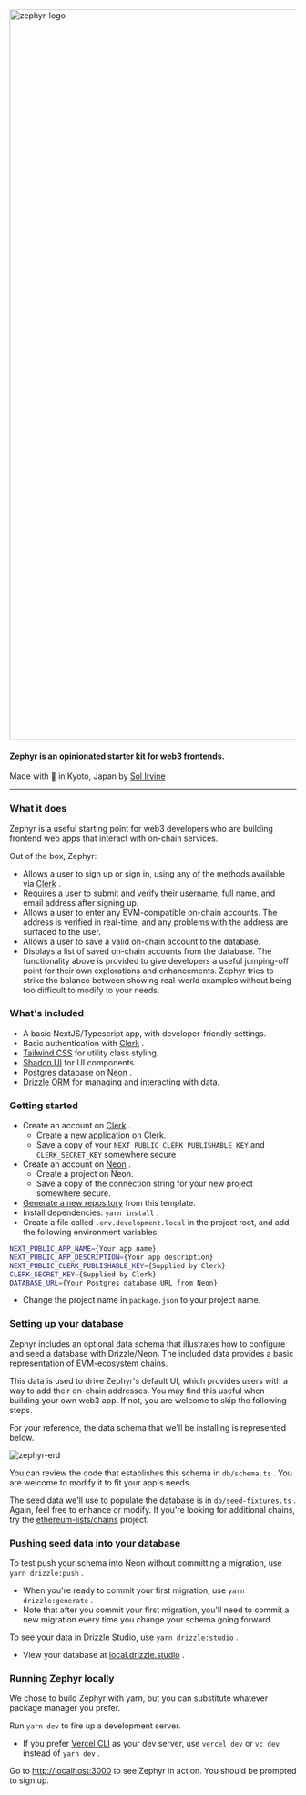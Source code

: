 <img width="1280" alt="zephyr-logo" src="https://github.com/zenzen-sol/zephyr/assets/57605723/10940acb-858e-471e-b266-1d7b2300a33a">

#### Zephyr is an opinionated starter kit for web3 frontends.

Made with 🖤 in Kyoto, Japan by [﻿Sol Irvine](https://www.zenzen.io/sol)

---

### What it does

Zephyr is a useful starting point for web3 developers who are building frontend web apps that interact with on-chain services.

Out of the box, Zephyr:

- Allows a user to sign up or sign in, using any of the methods available via [﻿Clerk](https://clerk.com/docs) .
- Requires a user to submit and verify their username, full name, and email address after signing up.
- Allows a user to enter any EVM-compatible on-chain accounts. The address is verified in real-time, and any problems with the address are surfaced to the user.
- Allows a user to save a valid on-chain account to the database.
- Displays a list of saved on-chain accounts from the database. The functionality above is provided to give developers a useful jumping-off point for their own explorations and enhancements. Zephyr tries to strike the balance between showing real-world examples without being too difficult to modify to your needs.

### What's included

- A basic NextJS/Typescript app, with developer-friendly settings.
- Basic authentication with [﻿Clerk](https://clerk.com/docs) .
- [﻿Tailwind CSS](https://tailwindcss.com/) for utility class styling.
- [﻿Shadcn UI](https://ui.shadcn.com/) for UI components.
- Postgres database on [﻿Neon](https://neon.tech/) .
- [﻿Drizzle ORM](https://orm.drizzle.team/) for managing and interacting with data.

### Getting started

- Create an account on [﻿Clerk](https://clerk.com/docs) .
  - Create a new application on Clerk.
  - Save a copy of your `NEXT_PUBLIC_CLERK_PUBLISHABLE_KEY` and `CLERK_SECRET_KEY` somewhere secure
- Create an account on [﻿Neon](https://neon.tech/) .
  - Create a project on Neon.
  - Save a copy of the connection string for your new project somewhere secure.
- [﻿Generate a new repository](https://docs.github.com/en/repositories/creating-and-managing-repositories/creating-a-repository-from-a-template) from this template.
- Install dependencies: `yarn install` .
- Create a file called `.env.development.local` in the project root, and add the following environment variables:

```bash
NEXT_PUBLIC_APP_NAME={Your app name}
NEXT_PUBLIC_APP_DESCRIPTION={Your app description}
NEXT_PUBLIC_CLERK_PUBLISHABLE_KEY={Supplied by Clerk}
CLERK_SECRET_KEY={Supplied by Clerk}
DATABASE_URL={Your Postgres database URL from Neon}
```

- Change the project name in `package.json` to your project name.

### Setting up your database

Zephyr includes an optional data schema that illustrates how to configure and seed a database with Drizzle/Neon. The included data provides a basic representation of EVM-ecosystem chains.

This data is used to drive Zephyr's default UI, which provides users with a way to add their on-chain addresses. You may find this useful when building your own web3 app. If not, you are welcome to skip the following steps.

For your reference, the data schema that we'll be installing is represented below.

![zephyr-erd](https://github.com/zenzen-sol/zephyr/assets/57605723/a7dd703b-4d87-4c60-ac5e-07be95cd75a8)

You can review the code that establishes this schema in `db/schema.ts` . You are welcome to modify it to fit your app's needs.

The seed data we'll use to populate the database is in `db/seed-fixtures.ts` . Again, feel free to enhance or modify. If you're looking for additional chains, try the [﻿ethereum-lists/chains](https://github.com/ethereum-lists/chains) project.

### Pushing seed data into your database

To test push your schema into Neon without committing a migration, use `yarn drizzle:push` .

- When you're ready to commit your first migration, use `yarn drizzle:generate` .
- Note that after you commit your first migration, you'll need to commit a new migration every time you change your schema going forward.

To see your data in Drizzle Studio, use `yarn drizzle:studio` .

- View your database at [﻿local.drizzle.studio](https://local.drizzle.studio/) .

### Running Zephyr locally

We chose to build Zephyr with yarn, but you can substitute whatever package manager you prefer.

Run `yarn dev` to fire up a development server.

- If you prefer [﻿Vercel CLI](https://vercel.com/docs/cli) as your dev server, use `vercel dev` or `vc dev` instead of `yarn dev` .

Go to [﻿http://localhost:3000](http://localhost:3000/) to see Zephyr in action. You should be prompted to sign up.

